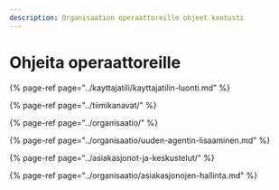 ```yaml
---
description: Organisaation operaattoreille ohjeet kootusti
---
```


# Ohjeita operaattoreille

{% page-ref page="../kayttajatili/kayttajatilin-luonti.md" %}

{% page-ref page="../tiimikanavat/" %}

{% page-ref page="../organisaatio/" %}

{% page-ref page="../organisaatio/uuden-agentin-lisaaminen.md" %}

{% page-ref page="../asiakasjonot-ja-keskustelut/" %}

{% page-ref page="../organisaatio/asiakasjonojen-hallinta.md" %}


